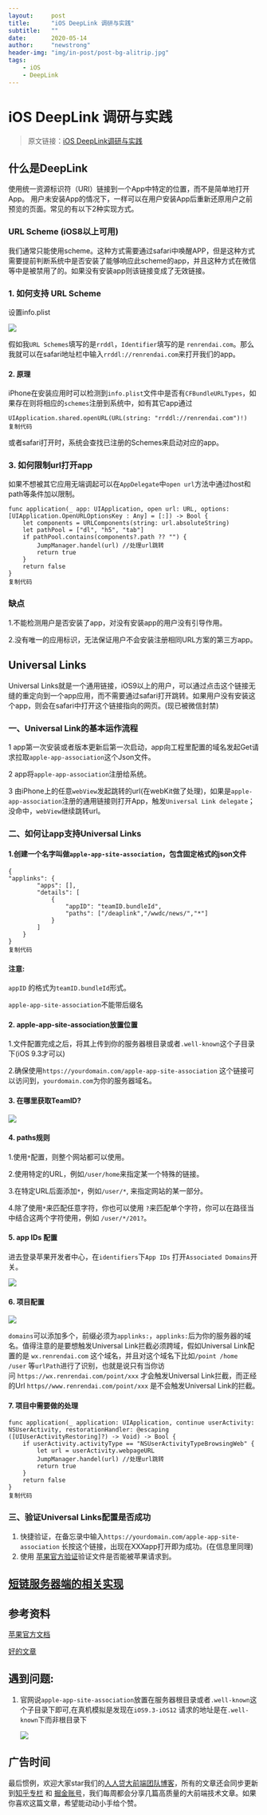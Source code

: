 ```yaml
---
layout:     post
title:      "iOS DeepLink 调研与实践"
subtitle:   ""
date:       2020-05-14
author:     "newstrong"
header-img: "img/in-post/post-bg-alitrip.jpg"
tags:
    - iOS
    - DeepLink
---
```


iOS DeepLink 调研与实践
==================

> 原文链接：[iOS DeepLink调研与实践](https://juejin.im/post/5d5cf482f265da03e05b170f)

什么是DeepLink
-----------

使用统一资源标识符（URI）链接到一个App中特定的位置，而不是简单地打开App。 用户未安装App的情况下，一样可以在用户安装App后重新还原用户之前预览的页面。常见的有以下2种实现方式。

### URL Scheme (iOS8以上可用)

我们通常只能使用scheme。这种方式需要通过safari中唤醒APP，但是这种方式需要提前判断系统中是否安装了能够响应此scheme的app，并且这种方式在微信等中是被禁用了的。如果没有安装app则该链接变成了无效链接。

### 1\. 如何支持 URL Scheme

设置info.plist

![](https://user-gold-cdn.xitu.io/2019/8/21/16cb21a4db991839?imageView2/0/w/1280/h/960/format/webp/ignore-error/1)

假如我`URL Schemes`填写的是`rrddl`，`Identifier`填写的是 `renrendai.com`。那么我就可以在safari地址栏中输入`rrddl://renrendai.com`来打开我们的app。

#### 2\. 原理

iPhone在安装应用时可以检测到`info.plist`文件中是否有`CFBundleURLTypes`，如果存在则将相应的`schemes`注册到系统中，如有其它app通过

```
UIApplication.shared.openURL(URL(string: "rrddl://renrendai.com")!)
复制代码
```

或者safari打开时，系统会查找已注册的Schemes来启动对应的app。

### 3\. 如何限制url打开app

如果不想被其它应用无端调起可以在`AppDelegate`中`open url`方法中通过host和path等条件加以限制。

```
func application(_ app: UIApplication, open url: URL, options: [UIApplication.OpenURLOptionsKey : Any] = [:]) -> Bool {
    let components = URLComponents(string: url.absoluteString)
    let pathPool = ["dl", "h5", "tab"]
    if pathPool.contains(components?.path ?? "") {
        JumpManager.handel(url) //处理url跳转
        return true
    }
    return false
}
复制代码
```

### 缺点

1.不能检测用户是否安装了app，对没有安装app的用户没有引导作用。

2.没有唯一的应用标识，无法保证用户不会安装注册相同URL方案的第三方app。

Universal Links
---------------

Universal Links就是一个通用链接，iOS9以上的用户，可以通过点击这个链接无缝的重定向到一个app应用，而不需要通过safari打开跳转。如果用户没有安装这个app，则会在safari中打开这个链接指向的网页。(现已被微信封禁)

### 一、Universal Link的基本运作流程

1 app第一次安装或者版本更新后第一次启动，app向工程里配置的域名发起Get请求拉取`apple-app-association`这个Json文件。

2 app将`apple-app-association`注册给系统。

3 由iPhone上的任意`webView`发起跳转的url(在webKit做了处理)，如果是`apple-app-association`注册的通用链接则打开App，触发`Universal Link delegate`；没命中，`webView`继续跳转url。

### 二、如何让app支持Universal Links

#### 1.创建一个名字叫做`apple-app-site-association`，包含固定格式的json文件

```
{
"applinks": {
        "apps": [],
        "details": [
            {
                "appID": "teamID.bundleId",
                "paths": ["/deaplink","/wwdc/news/","*"]
            }
        ]
    }
}
复制代码
```

#### 注意:

`appID` 的格式为`teamID.bundleId`形式。

`apple-app-site-association`不能带后缀名

#### 2\. apple-app-site-association放置位置

1.文件配置完成之后，将其上传到你的服务器根目录或者`.well-known`这个子目录下(iOS 9.3才可以)

2.确保使用`https://yourdomain.com/apple-app-site-association` 这个链接可以访问到，`yourdomain.com`为你的服务器域名。

#### 3\. 在哪里获取TeamID?

![](https://user-gold-cdn.xitu.io/2019/8/21/16cb295a4dc6283d?imageView2/0/w/1280/h/960/format/webp/ignore-error/1)

#### 4\. paths规则

1.使用`*`配置，则整个网站都可以使用。

2.使用特定的URL，例如`/user/home`来指定某一个特殊的链接。

3.在特定URL后面添加`*`，例如`/user/*`, 来指定网站的某一部分。

4.除了使用`*`来匹配任意字符，你也可以使用 `?`来匹配单个字符，你可以在路径当中结合这两个字符使用，例如 `/user/*/201?`。

#### 5\. app IDs 配置

进去登录苹果开发者中心，在`identifiers`下`App IDs` 打开`Associated Domains`开关。

![](https://user-gold-cdn.xitu.io/2019/8/21/16cb28d096a5b9ac?imageView2/0/w/1280/h/960/format/webp/ignore-error/1)

#### 6\. 项目配置

![](https://user-gold-cdn.xitu.io/2019/8/21/16cb290797352f84?imageView2/0/w/1280/h/960/format/webp/ignore-error/1)

`domains`可以添加多个，前缀必须为`applinks:`，`applinks:`后为你的服务器的域名。值得注意的是要想触发Universal Link拦截必须跨域，假如Universal Link配置的是 `wx.renrendai.com` 这个域名，并且对这个域名下比如`/point /home /user` 等`urlPath`进行了识别，也就是说只有当你访问 `https://wx.renrendai.com/point/xxx` 才会触发Universal Link拦截，而正经的Url `https//www.renrendai.com/point/xxx` 是不会触发Universal Link的拦截。

#### 7\. 项目中需要做的处理

```
func application(_ application: UIApplication, continue userActivity: NSUserActivity, restorationHandler: @escaping ([UIUserActivityRestoring]?) -> Void) -> Bool {
    if userActivity.activityType == "NSUserActivityTypeBrowsingWeb" {
        let url = userActivity.webpageURL
        JumpManager.handel(url) //处理url跳转
        return true
    }
    return false
}
复制代码
```

### 三、验证Universal Links配置是否成功

1.  快捷验证，在备忘录中输入`https://yourdomain.com/apple-app-site-association` 长按这个链接，出现在XXXapp打开即为成功。(在信息里同理)
2.  使用 [苹果官方验证](https://search.developer.apple.com/appsearch-validation-tool/)验证文件是否能被苹果请求到。

[短链服务器端的相关实现](https://juejin.im/post/5d2d33885188253a2e1b8626)
--------------------------------------------------------------

参考资料
----

[苹果官方文档](https://developer.apple.com/library/content/documentation/General/Conceptual/AppSearch/UniversalLinks.html)

[好的文章](http://www.cocoachina.com/articles/20463)

遇到问题:
-----

1.  官网说`apple-app-site-association`放置在服务器根目录或者`.well-known`这个子目录下即可,在真机模拟是发现在`iOS9.3-iOS12` 请求的地址是在`.well-known`下而非根目录下

    ![](https://user-gold-cdn.xitu.io/2019/8/21/16cb2a499c972a29?imageView2/0/w/1280/h/960/format/webp/ignore-error/1)

广告时间
----

最后惯例，欢迎大家star我们的[人人贷大前端团队博客](https://link.juejin.im/?target=https%3A%2F%2Fgithub.com%2Frrd-fe%2Fblog)，所有的文章还会同步更新到[知乎专栏](https://www.zhihu.com/people/ren-ren-dai-da-qian-duan-ji-zhu-zhong-xin/activities) 和 [掘金账号](https://juejin.im/user/5cb690b851882532941dd5d9)，我们每周都会分享几篇高质量的大前端技术文章。如果你喜欢这篇文章，希望能动动小手给个赞。